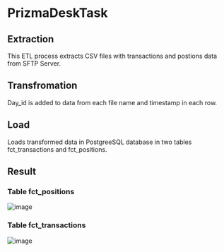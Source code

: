 # PrizmaDeskTask

## Extraction
This ETL process extracts CSV files with transactions and postions data from SFTP Server. 

## Transfromation
Day_id is added to data from each file name and timestamp in each row. 

## Load
Loads transformed data in PostgreeSQL database in two tables fct_transactions and fct_positions.

## Result

### Table fct_positions

![image](https://user-images.githubusercontent.com/118864207/214380667-f2f16746-c344-41bc-af9e-08b6f95b240b.png)


### Table fct_transactions

![image](https://user-images.githubusercontent.com/118864207/214380485-7b6313ed-a1ff-48b0-ac66-dab34bd2c47c.png)


